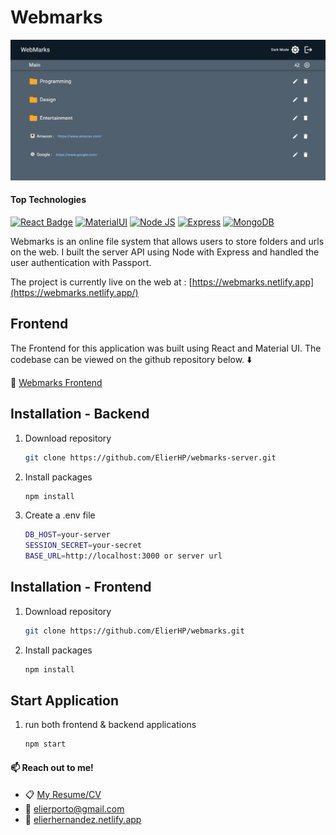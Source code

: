 # Webmarks

![Webmarks](./src/images/webmarks-screenshot.png)

#### Top Technologies

[![React Badge](https://img.shields.io/badge/-React-61DBFB?style=for-the-badge&labelColor=black&logo=react&logoColor=61DBFB)](#)
[![MaterialUI](https://img.shields.io/badge/-mui-3A71DC?style=for-the-badge&labelColor=black&logo=mui&logoColor=3A71DC)](#)
[![Node JS](https://img.shields.io/badge/-node.js-49A958?style=for-the-badge&labelColor=black&logo=node.js&logoColor=49A958)](#)
[![Express](https://img.shields.io/badge/-express-9E55B8?style=for-the-badge&labelColor=black&logo=express&logoColor=9E55B8)](#)
[![MongoDB](https://img.shields.io/badge/-mongodb-3C7262?style=for-the-badge&labelColor=black&logo=mongodb&logoColor=3C7262)](#)

Webmarks is an online file system that allows users to store folders and urls on the web. I built the server API using Node with Express and handled the user authentication with Passport.

The project is currently live on the web at : [https://webmarks.netlify.app](https://webmarks.netlify.app/)

## Frontend

The Frontend for this application was built using React and Material UI. The codebase can be viewed on the github repository below. :arrow_down:

:white_square_button: [Webmarks Frontend](https://github.com/ElierHP/webmarks)

## Installation - Backend

1. Download repository

   ```bash
   git clone https://github.com/ElierHP/webmarks-server.git
   ```

2. Install packages

   ```bash
   npm install
   ```

3. Create a .env file
   ```bash
   DB_HOST=your-server
   SESSION_SECRET=your-secret
   BASE_URL=http://localhost:3000 or server url
   ```

## Installation - Frontend

1. Download repository
   ```bash
   git clone https://github.com/ElierHP/webmarks.git
   ```
2. Install packages
   ```bash
   npm install
   ```

## Start Application

1. run both frontend & backend applications
   ```bash
   npm start
   ```

#### :mailbox: Reach out to me!

- :clipboard: [My Resume/CV]()
- :email: elierporto@gmail.com
- :page_facing_up: [elierhernandez.netlify.app](https://www.elierhernandez.netlify.app)
